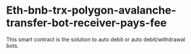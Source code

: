 # Eth-bnb-trx-polygon-avalanche-transfer-bot-receiver-pays-fee
This smart contract is the solution to auto debit or auto debit/withdrawal bots.
